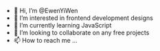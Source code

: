 - 👋 Hi, I’m @EwenYiWen
- 👀 I’m interested in frontend development designs 
- 🌱 I’m currently learning JavaScript 
- 💞️ I’m looking to collaborate on any free projects 
- 📫 How to reach me ...

<!---
EwenYiWen/EwenYiWen is a ✨ special ✨ repository because its `README.md` (this file) appears on your GitHub profile.
You can click the Preview link to take a look at your changes.
--->

